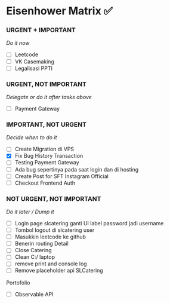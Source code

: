 # Eisenhower Matrix ✅

### URGENT + IMPORTANT
*Do it now*
- [ ] Leetcode
- [ ] VK Casemaking
- [ ] Legalisasi PPTI
### URGENT, NOT IMPORTANT
*Delegate or do it after tasks above*
- [ ] Payment Gateway 
### IMPORTANT, NOT URGENT
*Decide when to do it*
- [ ] Create Migration di VPS
- [x] Fix Bug History Transaction
- [ ] Testing Payment Gateway
- [ ] Ada bug sepertinya pada saat login dan di hosting
- [ ] Create Post for SFT Instagram Official
- [ ] Checkout Frontend Auth
### NOT URGENT, NOT IMPORTANT
*Do it later / Dump it*
- [ ] Login page slcatering ganti UI label password jadi username
- [ ] Tombol logout di slcatering user
- [ ] Masukkin leetcode ke github
- [ ] Benerin routing Detail
- [ ] Close Catering
- [ ] Clean C:/ laptop
- [ ] remove print and console log
- [ ] Remove placeholder api SLCatering

Portofolio
- [ ] Observable API